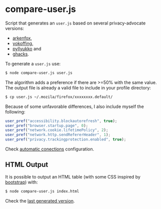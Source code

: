 # compare-user.js

Script that generates an `user.js` based on several privacy-advocate versions:

- [arkenfox](https://github.com/arkenfox/user.js),
- [yokoffing](https://github.com/yokoffing/Better-Fox),
- [pyllyukko](https://github.com/pyllyukko/user.js) and
- [ghacks](https://github.com/ghacksuserjs/ghacks-user.js).

To generate a `user.js` use:

```sh
$ node compare-user.js user.js
```

The algorithm adds a preference if there are >=50% with the same value. The
output file is already a valid file to include in your profile directory:

```sh
$ cp user.js ~/.mozila/firefox/xxxxxxxx.default/
```

Because of some unfavorable differences, I also include myself the following:

```js
user_pref("accessibility.blockautorefresh", true);
user_pref("browser.startup.page", 0);
user_pref("network.cookie.lifetimePolicy", 2);
user_pref("network.http.sendRefererHeader", 1);
user_pref("privacy.trackingprotection.enabled", true);
```

Check [automatic conections](https://wiki.debian.org/Firefox#Automatic_connections) configuration.

## HTML Output

It is possible to output an HTML table (with some CSS inspired by [bootstrap])
with:

```sh
$ node compare-user.js index.html
```

Check the [last generated version].

[bootstrap]: https://github.com/twbs/bootstrap/blob/81df608a40bf0629a1dc08e584849bb1e43e0b7a/dist/css/bootstrap.css
[last generated version]: https://jm42.github.io/compare-user.js/


